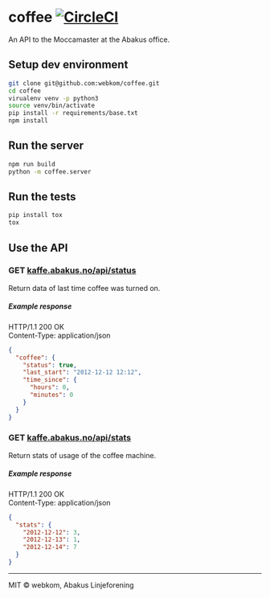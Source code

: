 # coffee [![CircleCI](https://circleci.com/gh/webkom/coffee.svg?style=svg&circle-token=8f404a282940246354cff9f1ed724703769f2fba)](https://circleci.com/gh/webkom/coffee)

An API to the Moccamaster at the Abakus office.

## Setup dev environment
```bash
git clone git@github.com:webkom/coffee.git
cd coffee
virualenv venv -p python3
source venv/bin/activate
pip install -r requirements/base.txt
npm install
```

## Run the server
```bash
npm run build
python -m coffee.server
```

## Run the tests
```bash
pip install tox
tox
```

## Use the API
### GET [kaffe.abakus.no/api/status](http://kaffe.abakus.no/api/status)
Return data of last time coffee was turned on.
##### Example response
HTTP/1.1 200 OK   
Content-Type: application/json

```json
{
  "coffee": {
    "status": true,
    "last_start": "2012-12-12 12:12",
    "time_since": {
	  "hours": 0,
	  "minutes": 0
	}
  }
}
```

### GET [kaffe.abakus.no/api/stats](http://kaffe.abakus.no/api/stats)
Return stats of usage of the coffee machine. 
##### Example response
HTTP/1.1 200 OK   
Content-Type: application/json

```json
{
  "stats": {
    "2012-12-12": 3,
    "2012-12-13": 1,
    "2012-12-14": 7
  }
}
```
--------
MIT © webkom, Abakus Linjeforening
